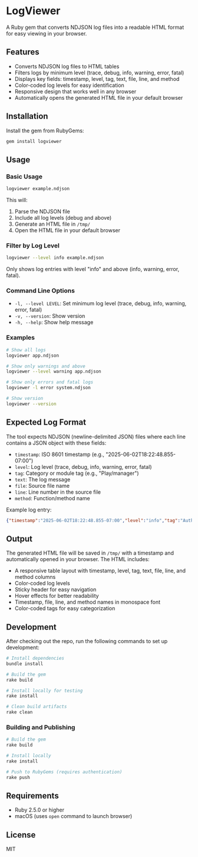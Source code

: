 # LogViewer

A Ruby gem that converts NDJSON log files into a readable HTML format for easy viewing in your browser.

## Features

- Converts NDJSON log files to HTML tables
- Filters logs by minimum level (trace, debug, info, warning, error, fatal)
- Displays key fields: timestamp, level, tag, text, file, line, and method
- Color-coded log levels for easy identification
- Responsive design that works well in any browser
- Automatically opens the generated HTML file in your default browser

## Installation

Install the gem from RubyGems:

```bash
gem install logviewer
```

## Usage

### Basic Usage

```bash
logviewer example.ndjson
```

This will:
1. Parse the NDJSON file
2. Include all log levels (debug and above)
3. Generate an HTML file in `/tmp/`
4. Open the HTML file in your default browser

### Filter by Log Level

```bash
logviewer --level info example.ndjson
```

Only shows log entries with level "info" and above (info, warning, error, fatal).

### Command Line Options

- `-l, --level LEVEL`: Set minimum log level (trace, debug, info, warning, error, fatal)
- `-v, --version`: Show version
- `-h, --help`: Show help message

### Examples

```bash
# Show all logs
logviewer app.ndjson

# Show only warnings and above
logviewer --level warning app.ndjson

# Show only errors and fatal logs
logviewer -l error system.ndjson

# Show version
logviewer --version
```

## Expected Log Format

The tool expects NDJSON (newline-delimited JSON) files where each line contains a JSON object with these fields:

- `timestamp`: ISO 8601 timestamp (e.g., "2025-06-02T18:22:48.855-07:00")
- `level`: Log level (trace, debug, info, warning, error, fatal)
- `tag`: Category or module tag (e.g., "Play/manager")
- `text`: The log message
- `file`: Source file name
- `line`: Line number in the source file
- `method`: Function/method name

Example log entry:
```json
{"timestamp":"2025-06-02T18:22:48.855-07:00","level":"info","tag":"Auth/manager","text":"User logged in successfully","file":"auth.rb","line":42,"method":"login"}
```

## Output

The generated HTML file will be saved in `/tmp/` with a timestamp and automatically opened in your browser. The HTML includes:

- A responsive table layout with timestamp, level, tag, text, file, line, and method columns
- Color-coded log levels
- Sticky header for easy navigation
- Hover effects for better readability
- Timestamp, file, line, and method names in monospace font
- Color-coded tags for easy categorization

## Development

After checking out the repo, run the following commands to set up development:

```bash
# Install dependencies
bundle install

# Build the gem
rake build

# Install locally for testing
rake install

# Clean build artifacts
rake clean
```

### Building and Publishing

```bash
# Build the gem
rake build

# Install locally
rake install

# Push to RubyGems (requires authentication)
rake push
```

## Requirements

- Ruby 2.5.0 or higher
- macOS (uses `open` command to launch browser)

## License

MIT